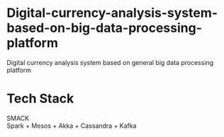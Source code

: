 # Digital-currency-analysis-system-based-on-big-data-processing-platform
Digital currency analysis system based on general big data processing platform

# Tech Stack
SMACK <br />
Spark + Mesos + Akka + Cassandra + Kafka
